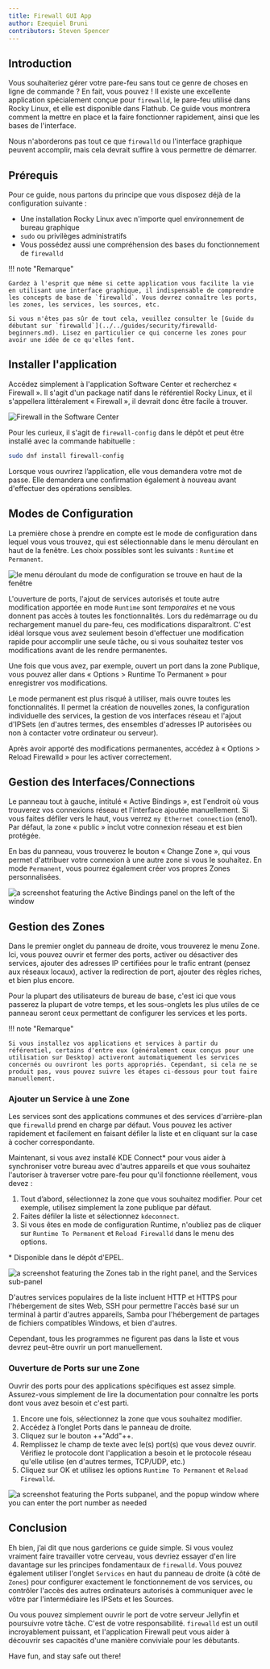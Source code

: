 ```yaml
---
title: Firewall GUI App
author: Ezequiel Bruni
contributors: Steven Spencer
---
```


## Introduction

Vous souhaiteriez gérer votre pare-feu sans tout ce genre de choses en ligne de commande ? En fait, vous pouvez ! Il existe une excellente application spécialement conçue pour `firewalld`, le pare-feu utilisé dans Rocky Linux, et elle est disponible dans Flathub. Ce guide vous montrera comment la mettre en place et la faire fonctionner rapidement, ainsi que les bases de l'interface.

Nous n'aborderons pas tout ce que `firewalld` ou l'interface graphique peuvent accomplir, mais cela devrait suffire à vous permettre de démarrer.

## Prérequis

Pour ce guide, nous partons du principe que vous disposez déjà de la configuration suivante :

- Une installation Rocky Linux avec n'importe quel environnement de bureau graphique
- `sudo` ou privilèges administratifs
- Vous possédez aussi une compréhension des bases du fonctionnement de `firewalld`

!!! note "Remarque"

```
Gardez à l'esprit que même si cette application vous facilite la vie en utilisant une interface graphique, il indispensable de comprendre les concepts de base de `firewalld`. Vous devrez connaître les ports, les zones, les services, les sources, etc.

Si vous n'êtes pas sûr de tout cela, veuillez consulter le [Guide du débutant sur `firewalld`](../../guides/security/firewalld-beginners.md). Lisez en particulier ce qui concerne les zones pour avoir une idée de ce qu'elles font.
```

## Installer l'application

Accédez simplement à l'application Software Center et recherchez « Firewall ». Il s'agit d'un package natif dans le référentiel Rocky Linux, et il s'appellera littéralement « Firewall », il devrait donc être facile à trouver.

![Firewall in the Software Center](images/firewallgui-01.png)

Pour les curieux, il s'agit de `firewall-config` dans le dépôt et peut être installé avec la commande habituelle :

```bash
sudo dnf install firewall-config
```

Lorsque vous ouvrirez l’application, elle vous demandera votre mot de passe. Elle demandera une confirmation également à nouveau avant d'effectuer des opérations sensibles.

## Modes de Configuration

La première chose à prendre en compte est le mode de configuration dans lequel vous vous trouvez, qui est sélectionnable dans le menu déroulant en haut de la fenêtre. Les choix possibles sont les suivants : `Runtime` et `Permanent`.

![le menu déroulant du mode de configuration se trouve en haut de la fenêtre](images/firewallgui-02.png)

L'ouverture de ports, l'ajout de services autorisés et toute autre modification apportée en mode `Runtime` sont _temporaires_ et ne vous donnent pas accès à toutes les fonctionnalités. Lors du redémarrage ou du rechargement manuel du pare-feu, ces modifications disparaîtront. C'est idéal lorsque vous avez seulement besoin d'effectuer une modification rapide pour accomplir une seule tâche, ou si vous souhaitez tester vos modifications avant de les rendre permanentes.

Une fois que vous avez, par exemple, ouvert un port dans la zone Publique, vous pouvez aller dans « Options > Runtime To Permanent » pour enregistrer vos modifications.

Le mode permanent est plus risqué à utiliser, mais ouvre toutes les fonctionnalités. Il permet la création de nouvelles zones, la configuration individuelle des services, la gestion de vos interfaces réseau et l'ajout d'IPSets (en d'autres termes, des ensembles d'adresses IP autorisées ou non à contacter votre ordinateur ou serveur).

Après avoir apporté des modifications permanentes, accédez à « Options > Reload Firewalld » pour les activer correctement.

## Gestion des Interfaces/Connections

Le panneau tout à gauche, intitulé « Active Bindings », est l'endroit où vous trouverez vos connexions réseau et l'interface ajoutée manuellement. Si vous faites défiler vers le haut, vous verrez `my Ethernet connection` (eno1). Par défaut, la zone « public » inclut votre connexion réseau et est bien protégée.

En bas du panneau, vous trouverez le bouton « Change Zone », qui vous permet d'attribuer votre connexion à une autre zone si vous le souhaitez. En mode `Permanent`, vous pourrez également créer vos propres Zones personnalisées.

![a screenshot featuring the Active Bindings panel on the left of the window](images/firewallgui-03.png)

## Gestion des Zones

Dans le premier onglet du panneau de droite, vous trouverez le menu Zone. Ici, vous pouvez ouvrir et fermer des ports, activer ou désactiver des services, ajouter des adresses IP certifiées pour le trafic entrant (pensez aux réseaux locaux), activer la redirection de port, ajouter des règles riches, et bien plus encore.

Pour la plupart des utilisateurs de bureau de base, c'est ici que vous passerez la plupart de votre temps, et les sous-onglets les plus utiles de ce panneau seront ceux permettant de configurer les services et les ports.

!!! note "Remarque"

```
Si vous installez vos applications et services à partir du référentiel, certains d'entre eux (généralement ceux conçus pour une utilisation sur Desktop) activeront automatiquement les services concernés ou ouvriront les ports appropriés. Cependant, si cela ne se produit pas, vous pouvez suivre les étapes ci-dessous pour tout faire manuellement.
```

### Ajouter un Service à une Zone

Les services sont des applications communes et des services d'arrière-plan que `firewalld` prend en charge par défaut. Vous pouvez les activer rapidement et facilement en faisant défiler la liste et en cliquant sur la case à cocher correspondante.

Maintenant, si vous avez installé KDE Connect\* pour vous aider à synchroniser votre bureau avec d'autres appareils et que vous souhaitez l'autoriser à traverser votre pare-feu pour qu'il fonctionne réellement, vous devez :

1. Tout d’abord, sélectionnez la zone que vous souhaitez modifier. Pour cet exemple, utilisez simplement la zone publique par défaut.
2. Faites défiler la liste et sélectionnez `kdeconnect`.
3. Si vous êtes en mode de configuration Runtime, n'oubliez pas de cliquer sur `Runtime To Permanent` et `Reload Firewalld` dans le menu des options.

\* Disponible dans le dépôt d'EPEL.

![a screenshot featuring the Zones tab in the right panel, and the Services sub-panel](images/firewallgui-04.png)

D'autres services populaires de la liste incluent HTTP et HTTPS pour l'hébergement de sites Web, SSH pour permettre l'accès basé sur un terminal à partir d'autres appareils, Samba pour l'hébergement de partages de fichiers compatibles Windows, et bien d'autres.

Cependant, tous les programmes ne figurent pas dans la liste et vous devrez peut-être ouvrir un port manuellement.

### Ouverture de Ports sur une Zone

Ouvrir des ports pour des applications spécifiques est assez simple. Assurez-vous simplement de lire la documentation pour connaître les ports dont vous avez besoin et c'est parti.

1. Encore une fois, sélectionnez la zone que vous souhaitez modifier.
2. Accédez à l’onglet Ports dans le panneau de droite.
3. Cliquez sur le bouton ++"Add"++.
4. Remplissez le champ de texte avec le(s) port(s) que vous devez ouvrir. Vérifiez le protocole dont l'application a besoin et le protocole réseau qu'elle utilise (en d'autres termes, TCP/UDP, etc.)
5. Cliquez sur OK et utilisez les options `Runtime To Permanent` et `Reload Firewalld`.

![a screenshot featuring the Ports subpanel, and the popup window where you can enter the port number as needed](images/firewallgui-05.png)

## Conclusion

Eh bien, j’ai dit que nous garderions ce guide simple. Si vous voulez vraiment faire travailler votre cerveau, vous devriez essayer d'en lire davantage sur les principes fondamentaux de `firewalld`. Vous pouvez également utiliser l'onglet `Services` en haut du panneau de droite (à côté de `Zones`) pour configurer exactement le fonctionnement de vos services, ou contrôler l'accès des autres ordinateurs autorisés à communiquer avec le vôtre par l'intermédiaire les IPSets et les Sources.

Ou vous pouvez simplement ouvrir le port de votre serveur Jellyfin et poursuivre votre tâche. C'est de votre responsabilité. `firewalld` est un outil incroyablement puissant, et l'application Firewall peut vous aider à découvrir ses capacités d'une manière conviviale pour les débutants.

Have fun, and stay safe out there!
